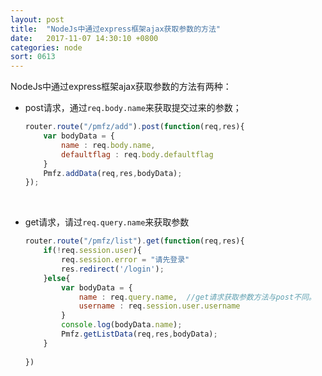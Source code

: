 ```yaml
---
layout: post
title:  "NodeJs中通过express框架ajax获取参数的方法"
date:   2017-11-07 14:30:10 +0800
categories: node
sort: 0613
---
```


NodeJs中通过express框架ajax获取参数的方法有两种：

- post请求，通过`req.body.name`来获取提交过来的参数；

  ```js
  router.route("/pmfz/add").post(function(req,res){ 
      var bodyData = {
          name : req.body.name,
          defaultflag : req.body.defaultflag
      }
      Pmfz.addData(req,res,bodyData);
  });
  ```

  ​

- get请求，请过`req.query.name`来获取参数

  ```js
  router.route("/pmfz/list").get(function(req,res){ 
      if(!req.session.user){              
          req.session.error = "请先登录"
          res.redirect('/login');    
      }else{
          var bodyData = {
              name : req.query.name,  //get请求获取参数方法与post不同。
              username : req.session.user.username
          }
          console.log(bodyData.name);
          Pmfz.getListData(req,res,bodyData);
      }
        
  })
  ```

  ​